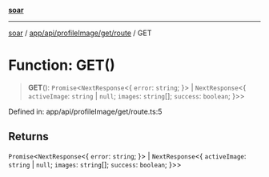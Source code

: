 [**soar**](../../../../../../README.md)

***

[soar](../../../../../../modules.md) / [app/api/profileImage/get/route](../README.md) / GET

# Function: GET()

> **GET**(): `Promise`\<`NextResponse`\<\{ `error`: `string`; \}\> \| `NextResponse`\<\{ `activeImage`: `string` \| `null`; `images`: `string`[]; `success`: `boolean`; \}\>\>

Defined in: app/api/profileImage/get/route.ts:5

## Returns

`Promise`\<`NextResponse`\<\{ `error`: `string`; \}\> \| `NextResponse`\<\{ `activeImage`: `string` \| `null`; `images`: `string`[]; `success`: `boolean`; \}\>\>
